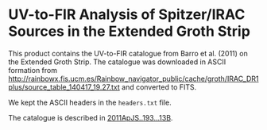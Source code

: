 UV-to-FIR Analysis of Spitzer/IRAC Sources in the Extended Groth Strip
======================================================================

This product contains the UV-to-FIR catalogue from Barro et al. (2011) on the
Extended Groth Strip. The catalogue was downloaded in ASCII formation from
http://rainbowx.fis.ucm.es/Rainbow_navigator_public/cache/groth/IRAC_DR1plus/source_table_140417_19.27.txt
and converted to FITS.

We kept the ASCII headers in the `headers.txt` file.

The catalogue is described in
[2011ApJS..193...13B](https://ui.adsabs.harvard.edu/#abs/2011ApJS..193...13B/abstract).
